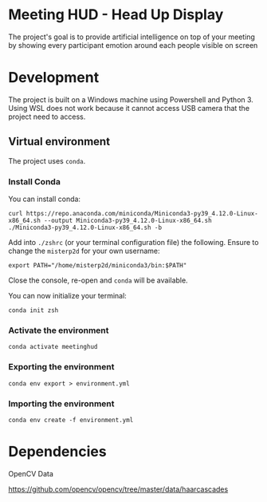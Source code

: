 # Meeting HUD - Head Up Display

The project's goal is to provide artificial intelligence on top of your meeting by showing every participant emotion around each people visible on screen


# Development

The project is built on a Windows machine using Powershell and Python 3. Using WSL does not work because it cannot access USB camera that the project need to access.

## Virtual environment

The project uses `conda`. 

### Install Conda

You can install conda:

```
curl https://repo.anaconda.com/miniconda/Miniconda3-py39_4.12.0-Linux-x86_64.sh --output Miniconda3-py39_4.12.0-Linux-x86_64.sh 
./Miniconda3-py39_4.12.0-Linux-x86_64.sh -b
```

Add into `./zshrc` (or your terminal configuration file) the following. Ensure to change the `misterp2d` for your own username:

```
export PATH="/home/misterp2d/miniconda3/bin:$PATH"
```

Close the console, re-open and `conda` will be available.

You can now initialize your terminal: 

```
conda init zsh
```

### Activate the environment

```
conda activate meetinghud
```


### Exporting the environment

```
conda env export > environment.yml
```

### Importing the environment
```
conda env create -f environment.yml
```

# Dependencies

OpenCV Data

https://github.com/opencv/opencv/tree/master/data/haarcascades
